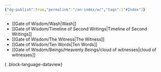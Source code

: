 ```yaml
---
{"dg-publish":true,"permalink":"/an-index/w/","tags":["#Index"]}
---
```



- [[Gate of Wisdom/Wash\|Wash]]
- [[Gate of Wisdom/Timeline of Second Writings\|Timeline of Second Writings]]
- [[Gate of Wisdom/The Witness\|The Witness]]
- [[Gate of Wisdom/Ten Words\|Ten Words]]
- [[Gate of Wisdom/Beings/Heavenly Beings/cloud of witnesses\|cloud of witnesses]]

{ .block-language-dataview}